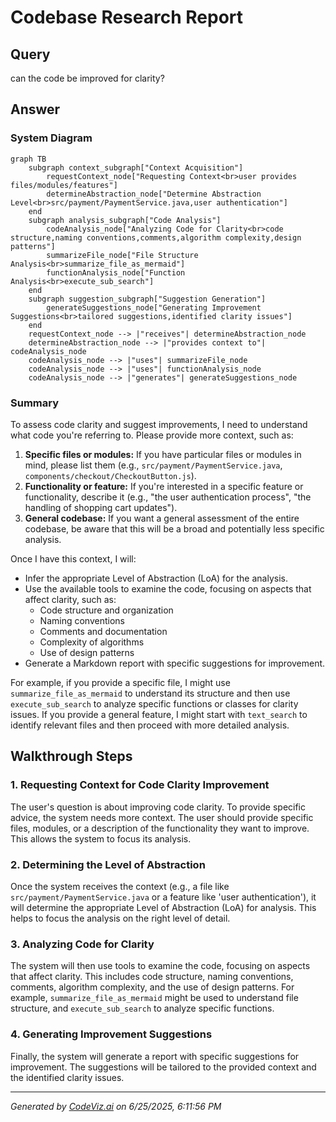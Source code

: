# Codebase Research Report

## Query
can the code be improved for clarity?

## Answer
### System Diagram

```mermaid
graph TB
    subgraph context_subgraph["Context Acquisition"]
        requestContext_node["Requesting Context<br>user provides files/modules/features"]
        determineAbstraction_node["Determine Abstraction Level<br>src/payment/PaymentService.java,user authentication"]
    end
    subgraph analysis_subgraph["Code Analysis"]
        codeAnalysis_node["Analyzing Code for Clarity<br>code structure,naming conventions,comments,algorithm complexity,design patterns"]
        summarizeFile_node["File Structure Analysis<br>summarize_file_as_mermaid"]
        functionAnalysis_node["Function Analysis<br>execute_sub_search"]
    end
    subgraph suggestion_subgraph["Suggestion Generation"]
        generateSuggestions_node["Generating Improvement Suggestions<br>tailored suggestions,identified clarity issues"]
    end
    requestContext_node --> |"receives"| determineAbstraction_node
    determineAbstraction_node --> |"provides context to"| codeAnalysis_node
    codeAnalysis_node --> |"uses"| summarizeFile_node
    codeAnalysis_node --> |"uses"| functionAnalysis_node
    codeAnalysis_node --> |"generates"| generateSuggestions_node
```

### Summary
To assess code clarity and suggest improvements, I need to understand what code you're referring to. Please provide more context, such as:

1.  **Specific files or modules:** If you have particular files or modules in mind, please list them (e.g., `src/payment/PaymentService.java`, `components/checkout/CheckoutButton.js`).
2.  **Functionality or feature:** If you're interested in a specific feature or functionality, describe it (e.g., "the user authentication process", "the handling of shopping cart updates").
3.  **General codebase:** If you want a general assessment of the entire codebase, be aware that this will be a broad and potentially less specific analysis.

Once I have this context, I will:

*   Infer the appropriate Level of Abstraction (LoA) for the analysis.
*   Use the available tools to examine the code, focusing on aspects that affect clarity, such as:
    *   Code structure and organization
    *   Naming conventions
    *   Comments and documentation
    *   Complexity of algorithms
    *   Use of design patterns
*   Generate a Markdown report with specific suggestions for improvement.

For example, if you provide a specific file, I might use `summarize_file_as_mermaid` to understand its structure and then use `execute_sub_search` to analyze specific functions or classes for clarity issues. If you provide a general feature, I might start with `text_search` to identify relevant files and then proceed with more detailed analysis.

## Walkthrough Steps

### 1. Requesting Context for Code Clarity Improvement
The user's question is about improving code clarity. To provide specific advice, the system needs more context. The user should provide specific files, modules, or a description of the functionality they want to improve. This allows the system to focus its analysis.

### 2. Determining the Level of Abstraction
Once the system receives the context (e.g., a file like `src/payment/PaymentService.java` or a feature like 'user authentication'), it will determine the appropriate Level of Abstraction (LoA) for analysis. This helps to focus the analysis on the right level of detail.

### 3. Analyzing Code for Clarity
The system will then use tools to examine the code, focusing on aspects that affect clarity. This includes code structure, naming conventions, comments, algorithm complexity, and the use of design patterns. For example, `summarize_file_as_mermaid` might be used to understand file structure, and `execute_sub_search` to analyze specific functions.

### 4. Generating Improvement Suggestions
Finally, the system will generate a report with specific suggestions for improvement. The suggestions will be tailored to the provided context and the identified clarity issues.

---
*Generated by [CodeViz.ai](https://codeviz.ai) on 6/25/2025, 6:11:56 PM*
